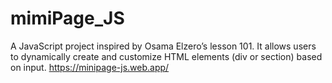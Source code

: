 # mimiPage_JS
A JavaScript project inspired by Osama Elzero’s lesson 101. It allows users to dynamically create and customize HTML elements (div or section) based on input.
https://minipage-js.web.app/

